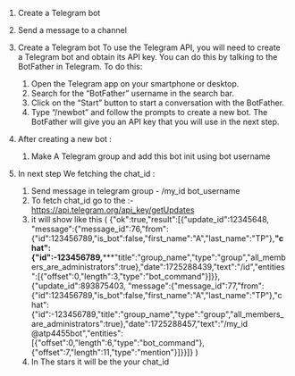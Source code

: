 1. Create a Telegram bot
2. Send a message to a channel

1. Create a Telegram bot
    To use the Telegram API, you will need to create a Telegram bot and obtain its API key. You can do this by talking to the BotFather in Telegram. To do this:

    1. Open the Telegram app on your smartphone or desktop.
    2. Search for the “BotFather” username in the search bar.
    3. Click on the “Start” button to start a conversation with the BotFather.
    4. Type “/newbot” and follow the prompts to create a new bot. The BotFather will give you an API      key that you will use in the next step.

2. After creating a new bot :
    1. Make A Telegram group and add this bot init using bot username

3. In next step We fetching the chat_id :
    1. Send message in telegram group - /my_id bot_username
    2. To fetch chat_id go to the :- https://api.telegram.org/api_key/getUpdates
    3. it will show like this (   {"ok":true,"result":[{"update_id":12345648,
"message":{"message_id":76,"from":{"id":123456789,"is_bot":false,"first_name":"A","last_name":"TP"},********"chat":{"id":-123456789,***********"title":"group_name","type":"group","all_members_are_administrators":true},"date":1725288439,"text":"/id","entities":[{"offset":0,"length":3,"type":"bot_command"}]}},{"update_id":893875403,
"message":{"message_id":77,"from":{"id":123456789,"is_bot":false,"first_name":"A","last_name":"TP"},"chat":{"id":-123456789,"title":"group_name","type":"group","all_members_are_administrators":true},"date":1725288457,"text":"/my_id @atp4455bot","entities":[{"offset":0,"length":6,"type":"bot_command"},{"offset":7,"length":11,"type":"mention"}]}}]}  )
    4. In The stars it will be the your chat_id